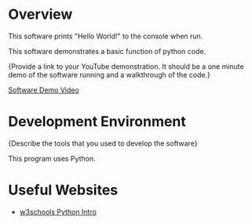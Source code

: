 # Overview
This software prints "Hello World!" to the console when run. 

This software demonstrates a basic function of python code. 

{Provide a link to your YouTube demonstration.  It should be a one minute demo of the software running and a walkthrough of the code.}

[Software Demo Video](http://youtube.link.goes.here)

# Development Environment

{Describe the tools that you used to develop the software}

This program uses Python.

# Useful Websites

* [w3schools Python Intro](https://www.w3schools.com/python/python_intro.asp)